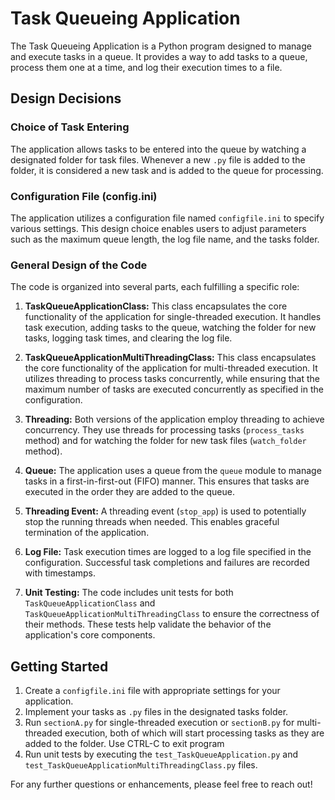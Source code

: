 
# Task Queueing Application

The Task Queueing Application is a Python program designed to manage and execute tasks in a queue. It provides a way to add tasks to a queue, process them one at a time, and log their execution times to a file. 

## Design Decisions

### Choice of Task Entering

The application allows tasks to be entered into the queue by watching a designated folder for task files. Whenever a new `.py` file is added to the folder, it is considered a new task and is added to the queue for processing.

### Configuration File (config.ini)

The application utilizes a configuration file named `configfile.ini` to specify various settings. This design choice enables users to adjust parameters such as the maximum queue length, the log file name, and the tasks folder.

### General Design of the Code

The code is organized into several parts, each fulfilling a specific role:

1. **TaskQueueApplicationClass:** This class encapsulates the core functionality of the application for single-threaded execution. It handles task execution, adding tasks to the queue, watching the folder for new tasks, logging task times, and clearing the log file.

2. **TaskQueueApplicationMultiThreadingClass:** This class encapsulates the core functionality of the application for multi-threaded execution. It utilizes threading to process tasks concurrently, while ensuring that the maximum number of tasks are executed concurrently as specified in the configuration.

3. **Threading:** Both versions of the application employ threading to achieve concurrency. They use threads for processing tasks (`process_tasks` method) and for watching the folder for new task files (`watch_folder` method).

4. **Queue:** The application uses a queue from the `queue` module to manage tasks in a first-in-first-out (FIFO) manner. This ensures that tasks are executed in the order they are added to the queue.

5. **Threading Event:** A threading event (`stop_app`) is used to potentially stop the running threads when needed. This enables graceful termination of the application.

6. **Log File:** Task execution times are logged to a log file specified in the configuration. Successful task completions and failures are recorded with timestamps.

7. **Unit Testing:** The code includes unit tests for both `TaskQueueApplicationClass` and `TaskQueueApplicationMultiThreadingClass` to ensure the correctness of their methods. These tests help validate the behavior of the application's core components.

## Getting Started

1. Create a `configfile.ini` file with appropriate settings for your application.
2. Implement your tasks as `.py` files in the designated tasks folder.
3. Run `sectionA.py` for single-threaded execution or `sectionB.py` for multi-threaded execution, both of which will start processing tasks as they are added to the folder. Use CTRL-C to exit program
4. Run unit tests by executing the `test_TaskQueueApplication.py` and `test_TaskQueueApplicationMultiThreadingClass.py` files.

For any further questions or enhancements, please feel free to reach out!